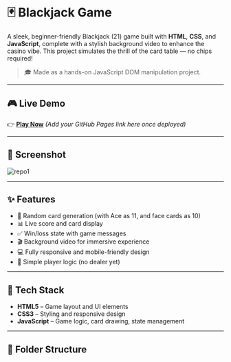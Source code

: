 # 🃏 Blackjack Game

A sleek, beginner-friendly Blackjack (21) game built with **HTML**, **CSS**, and **JavaScript**, complete with a stylish background video to enhance the casino vibe. This project simulates the thrill of the card table — no chips required!

> 🎓 Made as a hands-on JavaScript DOM manipulation project.

---

## 🎮 Live Demo

👉 **[Play Now](#)** *(Add your GitHub Pages link here once deployed)*

---

## 📸 Screenshot

![repo1](https://github.com/user-attachments/assets/61166c61-a892-4a67-8bdd-21d74ca409f2)


---

## ✨ Features

- 🎴 Random card generation (with Ace as 11, and face cards as 10)
- 📊 Live score and card display
- ✅ Win/loss state with game messages
- 🎬 Background video for immersive experience
- 💻 Fully responsive and mobile-friendly design
- 🧠 Simple player logic (no dealer yet)

---

## 🧩 Tech Stack

- **HTML5** – Game layout and UI elements
- **CSS3** – Styling and responsive design
- **JavaScript** – Game logic, card drawing, state management

---

## 📁 Folder Structure

